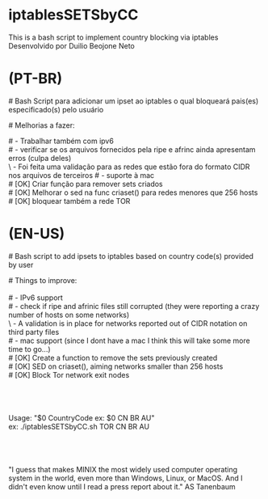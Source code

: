 # iptablesSETSbyCC
This is a bash script to implement country blocking via iptables\
Desenvolvido por Duilio Beojone Neto

#	(PT-BR)																																										   	         
\#	Bash Script para adicionar um ipset ao iptables o qual bloqueará pais(es) especificado(s) pelo usuário

\# Melhorias a fazer:		

\# - Trabalhar também com ipv6																																			       
\# - verificar se os arquivos fornecidos pela ripe e afrinc ainda apresentam erros (culpa deles)\
\     - Foi feita uma validação para as redes que estão fora do formato CIDR nos arquivos de terceiros
\# - suporte à mac \
\# [OK] Criar função para remover sets criados\
\# [OK] Melhorar o sed na func criaset() para redes menores que 256 hosts															       
\# [OK] bloquear também a rede TOR																																		         

#	 (EN-US)                                                                                               
\#  Bash script to add ipsets to iptables based on country code(s) provided by user

\# Things to improve:			\
\
\# - IPv6 support\
\# - check if ripe and afrinic files still corrupted (they were reporting a crazy number of hosts on some networks)					\
\     - A validation is in place for networks reported out of CIDR notation on third party files \
\# - mac support (since I dont have a mac I think this will take some more time to go...) \
\# [OK] Create a function to remove the sets previously created\
\# [OK] SED on criaset(), aiming networks smaller than 256 hosts\
\# [OK] Block Tor network exit nodes\
\
\
\
\
Usage: "$0 CountryCode ex: $0 CN BR AU"\
ex: ./iptablesSETSbyCC.sh TOR CN BR AU\
\
\
\
\
"I guess that makes MINIX the most widely used computer operating system in the world, even more than Windows, Linux, or MacOS. And I didn't even know until I read a press report about it." AS Tanenbaum
